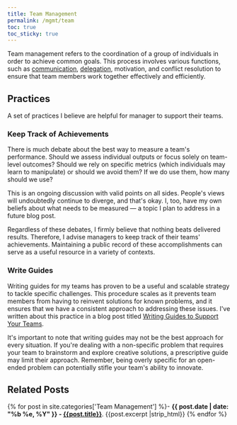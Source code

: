 ```yaml
---
title: Team Management
permalink: /mgmt/team
toc: true
toc_sticky: true
---
```


Team management refers to the coordination of a group of individuals in order to achieve common goals. This process involves various functions, such as [communication](/mgmt/people/communication), [delegation](/mgmt/people/delegation), motivation, and conflict resolution to ensure that team members work together effectively and efficiently.

## Practices

A set of practices I believe are helpful for manager to support their teams.

### Keep Track of Achievements

There is much debate about the best way to measure a team's performance. Should we assess individual outputs or focus solely on team-level outcomes? Should we rely on specific metrics (which individuals may learn to manipulate) or should we avoid them? If we do use them, how many should we use?

This is an ongoing discussion with valid points on all sides. People's views will undoubtedly continue to diverge, and that's okay. I, too, have my own beliefs about what needs to be measured — a topic I plan to address in a future blog post.

Regardless of these debates, I firmly believe that nothing beats delivered results. Therefore, I advise managers to keep track of their teams' achievements. Maintaining a public record of these accomplishments can serve as a useful resource in a variety of contexts.

### Write Guides

Writing guides for my teams has proven to be a useful and scalable strategy to tackle specific challenges. This procedure scales as it prevents team members from having to reinvent solutions for known problems, and it ensures that we have a consistent approach to addressing these issues. I've written about this practice in a blog post titled [Writing Guides to Support Your Teams](/writing-guides).

It's important to note that writing guides may not be the best approach for every situation. If you're dealing with a non-specific problem that requires your team to brainstorm and explore creative solutions, a prescriptive guide may limit their approach. Remember, being overly specific for an open-ended problem can potentially stifle your team's ability to innovate.

## Related Posts

{% for post in site.categories['Team Management'] %}- <b>{{ post.date | date: "%b %e, %Y" }} - <a href="{{ site.baseurl }}{{ post.url }}">{{post.title}}</a></b>. {{post.excerpt |strip_html}}
{% endfor %}
